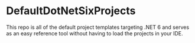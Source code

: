 # DefaultDotNetSixProjects
This repo is all of the default project templates targeting .NET 6 and serves as an easy reference tool without having to load the projects in your IDE.
